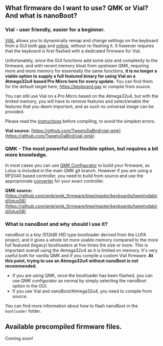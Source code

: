 ## What firmware do I want to use? QMK or Vial? And what is nanoBoot?
### Vial - user friendly, easier for a beginner.
[VIAL](https://get.vial.today) allows you to dynamically remap and change settings on the keyboard from a GUI both [app](https://get.vial.today) and [online](https://vial.rocks), without re-flashing it. It however requires that the keyboard is first flashed with a dedicated firmware for Vial. 

Unfortunately, since the GUI functions add some size and complexity to the firmware, and with recent memory bloat from upstream QMK, requiring more and more memory for essentially the same functions, **it is no longer a viable option to supply a full featured binary for using Vial on a Atmega32u4 based Pro Micro here for every update.** You can find them for the default target here, https://keyboard.gay or compile from source.

You can still use Vial on a Pro Micro based on the Atmega32u4, but with the limited memory, you will have to remove features and select/enable the features that you deem important, and as such no universal image can be provided.

Please read the [instructions](https://get.vial.today/docs/porting-to-vial.html) before compiling, to avoid the simplest errors.

**Vial source:** [https://github.com/TweetyDaBird/vial-qmk](https://github.com/TweetyDaBird/vial-qmk)

### QMK - The most powerful and flexible option, but requires a bit more knowledge.
In most cases you can use [QMK Configurator](https://config.qmk.fm/#/tweetydabird/lotus58/promicro/LAYOUT) to build your firmware, as Lotus is included in the main QMK git branch. However if you are using a RP2040 based controller, you need to build from source and use the appropriorate [converter](https://docs.qmk.fm/#/feature_converters?id=converters) for your exact controller.  

**QMK source:** [https://github.com/qmk/qmk_firmware/tree/master/keyboards/tweetydabird/lotus58](https://github.com/qmk/qmk_firmware/tree/master/keyboards/tweetydabird/lotus58)

### What is nanoBoot and why should I use it?
nanoBoot is a tiny (512kB) HID type bootloader derived from the LUFA project, and it gives a whole lot more usable memory compared to the more full featured (legacy) bootloaders at five times the size or more. This is important overall using the Atmega32u4 as it is limited on memory. It's very useful both for vanilla QMK and if you compile a custom Vial firmware. **At this point, trying to use an Atmega32u4 without nanoBoot is not recommended.** 

* If you are using QMK, once the bootloader has been flashed, you can use QMK configurator as normal by simply selecting the nanoBoot option in the GUI.
* If you use Vial and nanoBoot/Atmega32u4, you need to compile from source.

You can find more information about how to flash nanoBoot in the `bootloader` folder.

## Available precompiled firmware files.
Coming soon!
